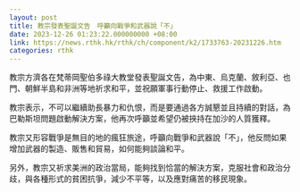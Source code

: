 ```yaml
---
layout: post
title: 教宗發表聖誕文告　呼籲向戰爭和武器說「不」
date: 2023-12-26 01:23:22.000000000 +08:00
link: https://news.rthk.hk/rthk/ch/component/k2/1733763-20231226.htm
categories: rthk
---
```


教宗方濟各在梵蒂岡聖伯多祿大教堂發表聖誕文告，為中東、烏克蘭、敘利亞、也門、朝鮮半島和非洲等地祈求和平，並祝願軍事行動停止、救援工作啟動。

教宗表示，不可以繼續助長暴力和仇恨，而是要通過各方誠懇並且持續的對話，為巴勒斯坦問題啟動解決方案，他再次呼籲並希望仍被挾持在加沙的人質獲釋。

教宗又形容戰爭是無目的地的瘋狂旅途，呼籲向戰爭和武器說「不」，他反問如果增加武器的製造、販售和貿易，如何能夠談論和平。

另外，教宗又祈求美洲的政治當局，能夠找到恰當的解決方案，克服社會和政治分歧，與各種形式的貧困抗爭，減少不平等，以及應對痛苦的移民現象。
